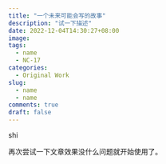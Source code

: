 ```yaml
---
title: "一个未来可能会写的故事"
description: "试一下描述"
date: 2022-12-04T14:30:27+08:00
image: 
tags:
  - name
  - NC-17
categories:
  - Original Work
slug: 
  - name
  - name
comments: true
draft: false
---
```


shi

再次尝试一下文章效果没什么问题就开始使用了。